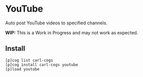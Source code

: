 # YouTube

Auto post YouTube videos to specified channels.

**WIP:** This is a Work in Progress and may not work as expected.

## Install

```
[p]cog list carl-cogs
[p]cog install carl-cogs youtube
[p]load youtube
```
